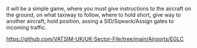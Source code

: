 it will be a simple game, where you must give instructions to the aircraft on the ground, on what taxiway to follow, where to hold short, give way to another aircraft, hold position, assing a SID/Sqwack/Assign gates to incoming traffic.

https://github.com/VATSIM-UK/UK-Sector-File/tree/main/Airports/EGLC
